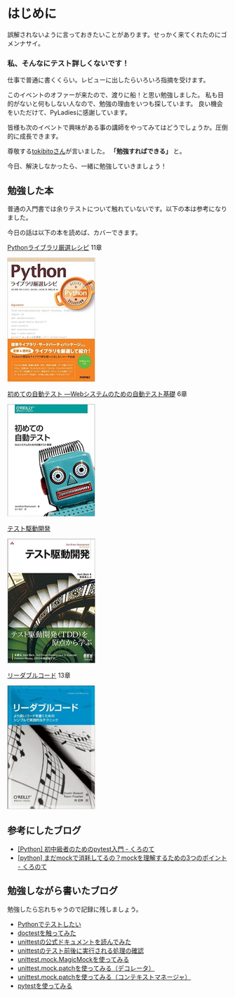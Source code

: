 # はじめに

誤解されないように言っておきたいことがあります。せっかく来てくれたのにゴメンナサイ。

### 私、そんなにテスト詳しくないです！

仕事で普通に書くくらい。レビューに出したらいろいろ指摘を受けます。

このイベントのオファーが来たので、渡りに船！と思い勉強しました。
私も目的がないと何もしない人なので、勉強の理由をいつも探しています。
良い機会をいただけて、PyLadiesに感謝しています。

皆様も次のイベントで興味がある事の講師をやってみてはどうでしょうか。圧倒的に成長できます。

尊敬する[tokibitoさん](https://twitter.com/tokibito)が言いました。 **「勉強すればできる」** と。

今日、解決しなかったら、一緒に勉強していきましょう！

## 勉強した本

普通の入門書では余りテストについて触れていないです。以下の本は参考になりました。

今日の話は以下の本を読めば、カバーできます。

[Pythonライブラリ厳選レシピ](https://www.amazon.co.jp/dp/4774177075/)
11章

![Pythonライブラリ厳選レシピ](./images/python_lib.png)

[初めての自動テスト ―Webシステムのための自動テスト基礎](https://www.amazon.co.jp/dp/4873118166/)
6章

![初めての自動テスト](./images/auto_test.png)

[テスト駆動開発](https://www.amazon.co.jp/dp/4274217884/)

![テスト駆動開発](./images/tdd_book.png)

[リーダブルコード](https://www.amazon.co.jp/dp/4873115655/)
13章

![リーダブルコード](./images/readablecode.png)


## 参考にしたブログ

- [[Python] 初中級者のためのpytest入門 - くろのて](http://note.crohaco.net/2016/python-pytest/)
- [[python] まだmockで消耗してるの？mockを理解するための3つのポイント - くろのて](http://note.crohaco.net/2015/python-mock/)

## 勉強しながら書いたブログ

勉強したら忘れちゃうので記録に残しましょう。

- [Pythonでテストしたい](http://kamekokamekame.net/advent_calendar/2017/12/18/article.html)
- [doctestを触ってみた](http://kamekokamekame.net/python/2017/12/10/article.html)
- [unittestの公式ドキュメントを読んでみた](http://kamekokamekame.net/python/2017/12/11/article.html)
- [unittestのテスト前後に実行される処理の確認](http://kamekokamekame.net/python/2017/12/12/article.html)
- [unittest.mock.MagicMockを使ってみる](http://kamekokamekame.net/python/2017/12/16/article.html)
- [unittest.mock.patchを使ってみる（デコレータ）](http://kamekokamekame.net/python/2017/12/17/article.html)
- [unittest.mock.patchを使ってみる（コンテキストマネージャ）](http://kamekokamekame.net/python/2017/12/19/article.html)
- [pytestを使ってみる](http://kamekokamekame.net/python/2017/12/21/article.html)
